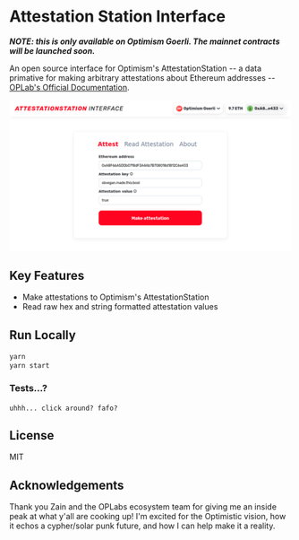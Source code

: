# Attestation Station Interface

**_NOTE: this is only available on Optimism Goerli. The mainnet contracts will be launched soon._**

An open source interface for Optimism's AttestationStation -- a data primative for making arbitrary attestations about Ethereum addresses -- [OPLab's Official Documentation](https://community.optimism.io/docs/governance/attestation-station/#).

[![attestationstation-interface](./attestationstation-interface.png)](https://youtu.be/rBesMSd0GzM)

## Key Features

- Make attestations to Optimism's AttestationStation
- Read raw hex and string formatted attestation values

## Run Locally

```
yarn
yarn start
```

### Tests...?

```
uhhh... click around? fafo?
```

## License

MIT

## Acknowledgements

Thank you Zain and the OPLabs ecosystem team for giving me an inside peak at what y'all are cooking up! I'm excited for the Optimistic vision, how it echos a cypher/solar punk future, and how I can help make it a reality.
